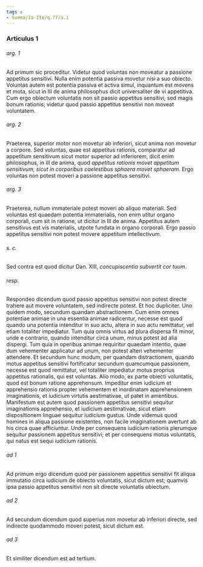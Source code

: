 ```yaml
---
tags : 
- Summa/Ia-IIæ/q.77/a.1
---
```


### Articulus 1

###### arg. 1
Ad primum sic proceditur. Videtur quod voluntas non moveatur a passione appetitus sensitivi. Nulla enim potentia passiva movetur nisi a suo obiecto. Voluntas autem est potentia passiva et activa simul, inquantum est movens et mota, sicut in III de anima philosophus dicit universaliter de vi appetitiva. Cum ergo obiectum voluntatis non sit passio appetitus sensitivi, sed magis bonum rationis; videtur quod passio appetitus sensitivi non moveat voluntatem.

###### arg. 2
Praeterea, superior motor non movetur ab inferiori, sicut anima non movetur a corpore. Sed voluntas, quae est appetitus rationis, comparatur ad appetitum sensitivum sicut motor superior ad inferiorem, dicit enim philosophus, in III de anima, quod *appetitus rationis movet appetitum sensitivum, sicut in corporibus caelestibus sphaera movet sphaeram*. Ergo voluntas non potest moveri a passione appetitus sensitivi.

###### arg. 3
Praeterea, nullum immateriale potest moveri ab aliquo materiali. Sed voluntas est quaedam potentia immaterialis, non enim utitur organo corporali, cum sit in ratione, ut dicitur in III de anima. Appetitus autem sensitivus est vis materialis, utpote fundata in organo corporali. Ergo passio appetitus sensitivi non potest movere appetitum intellectivum.

###### s. c.
Sed contra est quod dicitur Dan. XIII, *concupiscentia subvertit cor tuum*.

###### resp.
Respondeo dicendum quod passio appetitus sensitivi non potest directe trahere aut movere voluntatem, sed indirecte potest. Et hoc dupliciter. Uno quidem modo, secundum quandam abstractionem. Cum enim omnes potentiae animae in una essentia animae radicentur, necesse est quod quando una potentia intenditur in suo actu, altera in suo actu remittatur, vel etiam totaliter impediatur. Tum quia omnis virtus ad plura dispersa fit minor, unde e contrario, quando intenditur circa unum, minus potest ad alia dispergi. Tum quia in operibus animae requiritur quaedam intentio, quae dum vehementer applicatur ad unum, non potest alteri vehementer attendere. Et secundum hunc modum, per quandam distractionem, quando motus appetitus sensitivi fortificatur secundum quamcumque passionem, necesse est quod remittatur, vel totaliter impediatur motus proprius appetitus rationalis, qui est voluntas. Alio modo, ex parte obiecti voluntatis, quod est bonum ratione apprehensum. Impeditur enim iudicium et apprehensio rationis propter vehementem et inordinatam apprehensionem imaginationis, et iudicium virtutis aestimativae, ut patet in amentibus. Manifestum est autem quod passionem appetitus sensitivi sequitur imaginationis apprehensio, et iudicium aestimativae, sicut etiam dispositionem linguae sequitur iudicium gustus. Unde videmus quod homines in aliqua passione existentes, non facile imaginationem avertunt ab his circa quae afficiuntur. Unde per consequens iudicium rationis plerumque sequitur passionem appetitus sensitivi; et per consequens motus voluntatis, qui natus est sequi iudicium rationis.

###### ad 1
Ad primum ergo dicendum quod per passionem appetitus sensitivi fit aliqua immutatio circa iudicium de obiecto voluntatis, sicut dictum est; quamvis ipsa passio appetitus sensitivi non sit directe voluntatis obiectum.

###### ad 2
Ad secundum dicendum quod superius non movetur ab inferiori directe, sed indirecte quodammodo moveri potest, sicut dictum est.

###### ad 3
Et similiter dicendum est ad tertium.


